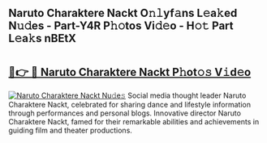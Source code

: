 ## Naruto Charaktere Nackt O𝚗𝚕yf𝚊ns L𝚎a𝚔ed N𝚞𝚍es - Part-Y4R P𝚑𝚘tos Vi𝚍𝚎o - H𝚘𝚝 Part L𝚎a𝚔s nBEtX

# <h2><a href="http://kfdk1d.oniu.top/?m=Naruto+Charaktere+Nackt">🔗👉 🔴 Naruto Charaktere Nackt P𝚑ot𝚘𝚜 V𝚒d𝚎o</a></h2>

[![Naruto Charaktere Nackt Nu𝚍e𝚜](https://i.imgur.com/0qMVB7G.gif)](http://kfdk1d.oniu.top/?m=Naruto+Charaktere+Nackt)
Social media thought leader Naruto Charaktere Nackt, celebrated for sharing dance and lifestyle information through performances and personal blogs. Innovative director Naruto Charaktere Nackt, famed for their remarkable abilities and achievements in guiding film and theater productions.  
